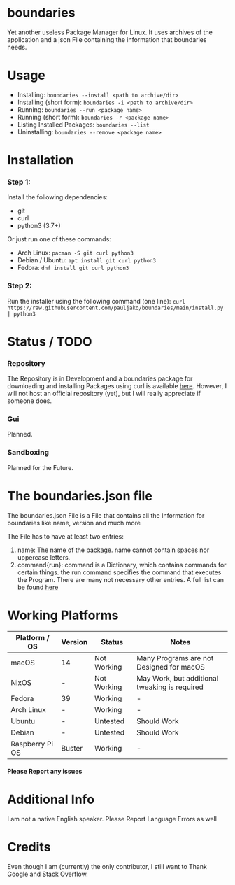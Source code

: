 # boundaries

Yet another useless Package Manager for Linux. It uses archives of the application and a json File containing the information that boundaries needs.

# Usage
- Installing: `boundaries --install <path to archive/dir>`
- Installing (short form): `boundaries -i <path to archive/dir>`
- Running: `boundaries --run <package name>`
- Running (short form): `boundaries -r <package name>`
- Listing Installed Packages: `boundaries --list`
- Uninstalling: `boundaries --remove <package name>`

# Installation
### Step 1:
Install the following dependencies:

- git
- curl
- python3 (3.7+)

Or just run one of these commands:

- Arch Linux:
`pacman -S git curl python3`
- Debian / Ubuntu:
`apt install git curl python3`
- Fedora:
`dnf install git curl python3`

### Step 2:
Run the installer using the following command (one line):
`curl https://raw.githubusercontent.com/pauljako/boundaries/main/install.py | python3`
# Status / TODO
### Repository
The Repository is in Development and a boundaries package for downloading and installing Packages using curl is available [here](https://github.com/pauljako/bnd-repo).
However, I will not host an official repository (yet), but I will really appreciate if someone does.

### Gui
Planned.

### Sandboxing
Planned for the Future.

# The boundaries.json file
The boundaries.json File is a File that contains all the Information for boundaries like name, version and much more

The File has to have at least two entries:
1. name: The name of the package. name cannot contain spaces nor uppercase letters.
2. command{run}: command is a Dictionary, which contains commands for certain things. the run command specifies the command that executes the Program.
There are many not necessary other entries. A full list can be found [here](../main/JSONFILE.md)

# Working Platforms

| Platform / OS   | Version | Status      | Notes                                          |
|-----------------|---------|-------------|------------------------------------------------|
| macOS           | 14      | Not Working | Many Programs are not Designed for macOS       |
| NixOS           | -       | Not Working | May Work, but additional tweaking is required  |
| Fedora          | 39      | Working     | -                                              |
| Arch Linux      | -       | Working     | -                                              |
| Ubuntu          | -       | Untested    | Should Work                                    |
| Debian          | -       | Untested    | Should Work                                    |
| Raspberry Pi OS | Buster  | Working     | -                                              |

#### Please Report any issues

# Additional Info
I am not a native English speaker. Please Report Language Errors as well

# Credits
Even though I am (currently) the only contributor, I still want to Thank Google and Stack Overflow.
